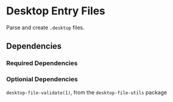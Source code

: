 # Desktop Entry Files

Parse and create `.desktop` files.

## Dependencies

### Required Dependencies

### Optionial Dependencies

`desktop-file-validate(1)`, from the `desktop-file-utils` package

